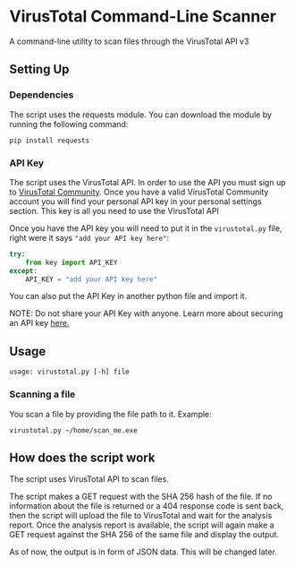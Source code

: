 # VirusTotal Command-Line Scanner

A command-line utility to scan files through the VirusTotal API v3

## Setting Up

### Dependencies

The script uses the requests module. You can download the module by running the following command:

```code
pip install requests
```

### API Key

The script uses the VirusTotal API. In order to use the API you must sign up to [VirusTotal Community](https://www.virustotal.com/gui/join-us). Once you have a valid VirusTotal Community account you will find your personal API key in your personal settings section. This key is all you need to use the VirusTotal API

Once you have the API key you will need to put it in the `virustotal.py` file, right were it says `"add your API key here"`:

```python
try:
    from key import API_KEY
except:
    API_KEY = "add your API key here"
```

You can also put the API Key in another python file and import it.

NOTE: Do not share your API Key with anyone. Learn more about securing an API key [here.](https://cloud.google.com/docs/authentication/api-keys#securing_an_api_key)

## Usage

```code
usage: virustotal.py [-h] file
```

### Scanning a file

You scan a file by providing the file path to it. Example:

```code
virustotal.py ~/home/scan_me.exe
```

## How does the script work

The script uses VirusTotal API to scan files.

The script makes a GET request with the SHA 256 hash of the file. If no information about the file is returned or a 404 response code is sent back, then the script will upload the file to VirusTotal and wait for the analysis report. Once the analysis report is available, the script will again make a GET request against the SHA 256 of the same file and display the output.

As of now, the output is in form of JSON data. This will be changed later.
